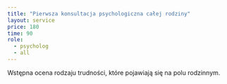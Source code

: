 ```yaml
---
title: "Pierwsza konsultacja psychologiczna całej rodziny"
layout: service
price: 180
time: 90
role:
  - psycholog
  - all
---
```


Wstępna ocena rodzaju trudności, które pojawiają się na polu rodzinnym.